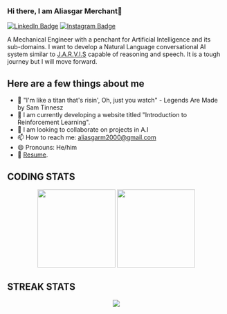 ### Hi there, I am Aliasgar Merchant👋

[![LinkedIn Badge](https://img.shields.io/badge/LinkedIn-0077B5?style=flat-square&logo=linkedin&logoColor=white)](https://linkedin.com/in/aliasgar-merchant)
[![Instagram Badge](https://img.shields.io/badge/Instagram-E4405F?style=flat-square&logo=instagram&logoColor=white)](https://instagram.com/_aliasgar007_/)


A Mechanical Engineer with a penchant for Artificial Intelligence and its sub-domains. I want to develop a Natural Language conversational AI system similar to [J.A.R.V.I.S](https://marvelcinematicuniverse.fandom.com/wiki/J.A.R.V.I.S.) capable of reasoning and speech. It is a tough journey but I will move forward.

## Here are a few things about me
- 🤘 "I'm like a titan that's risin',
Oh, just you watch" - Legends Are Made by Sam Tinnesz
- 🔭 I am currently developing a website titled "Introduction to Reinforcement Learning".
- 👯 I am looking to collaborate on projects in A.I
- 📫 How to reach me: aliasgarm2000@gmail.com
- 😄 Pronouns: He/him
- 📝 [Resume](https://drive.google.com/file/d/1hZFy1O04OKdEhjNJTUGGNEG06TXIw9ZD/view?usp=sharing).

## CODING STATS
<p align = "center">
  <img height="180em" src="https://github-readme-stats.vercel.app/api?username=aliasgar-m&show_icons=true&hide_border=true&&count_private=true&include_all_commits=true&theme=gotham" />
  <img height="180em" src="https://github-readme-stats.vercel.app/api/top-langs/?username=aliasgar-m&exclude_repo=KNN-Image-Classification&show_icons=true&hide_border=true&layout=compact&langs_count=8&theme=gotham"/>
</p>

## STREAK STATS
<p align = "center">
    <img src="https://github-readme-streak-stats.herokuapp.com/?user=aliasgar-m&theme=gotham">
</p>

